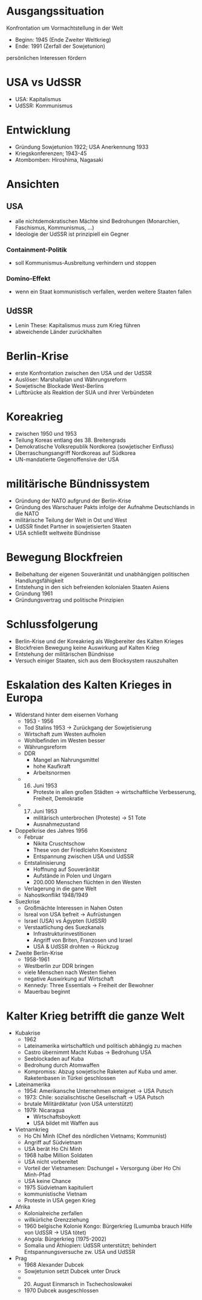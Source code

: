 # Ausgangssituation

Konfrontation um Vormachtstellung in der Welt

- Beginn: 1945 (Ende Zweiter Weltkrieg)
- Ende: 1991 (Zerfall der Sowjetunion)

persönlichen Interessen fördern

# USA vs UdSSR

- USA: Kapitalismus
- UdSSR: Kommunismus

# Entwicklung

- Gründung Sowjetunion 1922; USA Anerkennung 1933
- Kriegskonferenzen; 1943-45
- Atombomben: Hiroshima, Nagasaki

# Ansichten

## USA

- alle nichtdemokratischen Mächte sind Bedrohungen (Monarchien, Faschismus, Kommunismus, ...)
- Ideologie der UdSSR ist prinzipiell ein Gegner

### Containment-Politik

- soll Kommunismus-Ausbreitung verhindern und stoppen

### Domino-Effekt

- wenn ein Staat kommunistisch verfallen, werden weitere Staaten fallen

## UdSSR

-  Lenin These: Kapitalismus muss zum Krieg führen
- abweichende Länder zurückhalten

# Berlin-Krise

- erste Konfrontation zwischen den USA und der UdSSR
- Auslöser: Marshallplan und Währungsreform
- Sowjetische Blockade West-Berlins
- Luftbrücke als Reaktion der SUA und ihrer Verbündeten

# Koreakrieg

- zwischen 1950 und 1953
- Teilung Koreas entlang des 38. Breitengrads
- Demokratische Volksrepublik Nordkorea (sowjetischer Einfluss)
- Überraschungsangriff Nordkoreas auf Südkorea
- UN-mandatierte Gegenoffensive der USA

# militärische Bündnissystem

- Gründung der NATO aufgrund der Berlin-Krise
- Gründung des Warschauer Pakts infolge der Aufnahme Deutschlands in die NATO
- militärische Teilung der Welt in Ost und West
- UdSSR findet Partner in sowjetisierten Staaten
- USA schließt weltweite Bündnisse

# Bewegung Blockfreien

- Beibehaltung der eigenen Souveränität und unabhängigen politischen Handlungsfähigkeit
- Entstehung in den sich befreienden kolonialen Staaten Asiens
- Gründung 1961
- Gründungsvertrag und politische Prinzipien

# Schlussfolgerung

- Berlin-Krise und der Koreakrieg als Wegbereiter des Kalten Krieges
- Blockfreien Bewegung keine Auswirkung auf Kalten Krieg
- Entstehung der militärischen Bündnisse
- Versuch einiger Staaten, sich aus dem Blocksystem rauszuhalten

# Eskalation des Kalten Krieges in Europa

- Widerstand hinter dem eisernen Vorhang
	- 1953 - 1956
	- Tod Stalins 1953 -> Zurückgang der Sowjetisierung
	- Wirtschaft zum Westen aufholen
	- Wohlbefinden im Westen besser
	- Währungsreform
	- DDR
		- Mangel an Nahrungsmittel
		- hohe Kaufkraft
		- Arbeitsnormen
	- 16. Juni 1953
		- Proteste in allen großen Städten -> wirtschaftliche Verbesserung, Freiheit, Demokratie
	- 17. Juni 1953
		- militärisch unterbrochen (Proteste) -> 51 Tote
		- Ausnahmezustand
- Doppelkrise des Jahres 1956
	- Februar
		- Nikita Cruschtschow
		- These von der Friedlciehn Koexistenz
		- Entspannung zwischen USA und UdSSR
	- Entstalinisierung
		- Hoffnung auf Souveränität
		- Aufstände in Polen und Ungarn
		- 200.000 Menschen flüchten in den Westen
	- Verlagerung in die gane Welt
	- Nahostkonflikt 1948/1949
- Suezkrise
	- Großmächte Interessen in Nahen Osten
	- Isreal von USA befreit -> Aufrüstungen
	- Israel (USA) vs Ägypten (UdSSR)
	- Verstaatlichung des Suezkanals
		- Infrastrukturinvestitionen
		- Angriff von Briten, Franzosen und Israel
		- USA & UdSSR drohten -> Rückzug
- Zweite Berlin-Krise
	- 1958-1961
	- Westberlin zur DDR bringen
	- viele Menschen nach Westen fliehen
	- negative Auswirkung auf Wirtschaft
	- Kennedy: Three Essentials -> Freiheit der Bewohner
	- Mauerbau beginnt

# Kalter Krieg betrifft die ganze Welt

- Kubakrise 
	- 1962
	- Lateinamerika wirtschaftlich und politisch abhängig zu machen
	- Castro übernimmt Macht Kubas -> Bedrohung USA
	- Seeblockaden auf Kuba
	- Bedrohung durch Atomwaffen
	- Kompromiss: Abzug sowjetische Raketen auf Kuba und amer. Raketenbasen in Türkei geschlossen
- Lateinamerika
	- 1954: Amerikansche Unternehmen enteignet -> USA Putsch
	- 1973: Chile: sozialischtische Gesellschaft -> USA Putsch
	- brutale Militärdiktatur (von USA unterstützt)
	- 1979: Nicaragua
		- Wirtschaftsboykott
		- USA bildet mit Waffen aus
- Vietnamkrieg
	- Ho Chi Minh (Chef des nördlichen Vietnams; Kommunist)
	- Angriff auf Südvietnam
	- USA berät Ho Chi Minh
	- 1968 halbe Million Soldaten
	- USA nicht vorbereitet
	- Vorteil der Vietnamesen: Dschungel + Versorgung über Ho Chi Minh-Pfad
	- USA keine Chance
	- 1975 Südvietnam kapituliert
	- kommunistische Vietnam
	- Proteste in USA gegen Krieg
- Afrika
	- Kolonialreiche zerfallen
	- willkürliche Grenzziehung
	- 1960 belgische Kolonie Kongo: Bürgerkrieg (Lumumba brauch Hilfe von UdSSR -> USA tötet)
	- Angola: Bürgerkrieg (1975-2002)
	- Somalia und Äthiopien: UdSSR unterstützt; behindert Entspannungsversuche zw. USA und UdSSR
- Prag
	- 1968 Alexander Dubcek
	- Sowjetunion setzt Dubcek unter Druck
	- 20. August Einmarsch in Tschechoslowakei
	- 1970 Dubcek ausgeschlossen